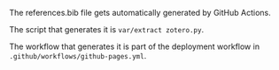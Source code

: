 The references.bib file gets automatically generated by GitHub Actions.

The script that generates it is `var/extract zotero.py`.

The workflow that generates it is part of the deployment workflow in `.github/workflows/github-pages.yml`.